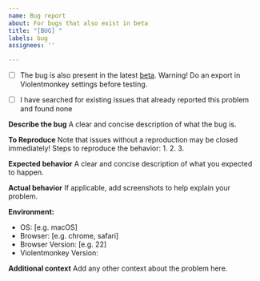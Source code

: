 ```yaml
---
name: Bug report
about: For bugs that also exist in beta
title: "[BUG] "
labels: bug
assignees: ''

---
```


- [ ] The bug is also present in the latest [beta](https://github.com/violentmonkey/violentmonkey/releases).
   Warning! Do an export in Violentmonkey settings before testing.

- [ ] I have searched for existing issues that already reported this problem and found none

**Describe the bug**
A clear and concise description of what the bug is.

**To Reproduce**
Note that issues without a reproduction may be closed immediately!
Steps to reproduce the behavior:
1.
2.
3.

**Expected behavior**
A clear and concise description of what you expected to happen.

**Actual behavior**
If applicable, add screenshots to help explain your problem.

<!-- If this is a bug report, please also provide logs in the console. -->

**Environment:**
- OS: [e.g. macOS]
- Browser: [e.g. chrome, safari]
- Browser Version: [e.g. 22]
- Violentmonkey Version:

**Additional context**
Add any other context about the problem here.
